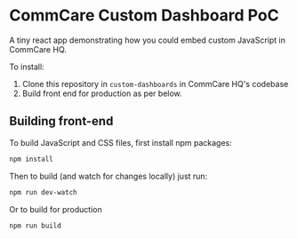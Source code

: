 # CommCare Custom Dashboard PoC

A tiny react app demonstrating how you could embed custom JavaScript in CommCare HQ.

To install:

1. Clone this repository in `custom-dashboards` in CommCare HQ's codebase
1. Build front end for production as per below.

## Building front-end

To build JavaScript and CSS files, first install npm packages:

```bash
npm install
```

Then to build (and watch for changes locally) just run:

```bash
npm run dev-watch
```

Or to build for production

```bash
npm run build
```

